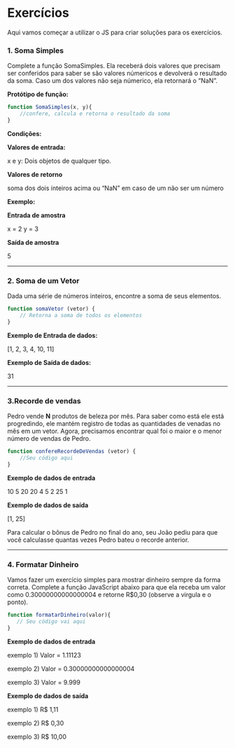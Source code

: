 # Exercícios

Aqui vamos começar a utilizar o JS para criar soluções para os exercícios. 





### 1. Soma Simples

Complete a função SomaSimples. Ela receberá dois valores que precisam ser conferidos para saber se são valores númericos e devolverá o resultado da soma. Caso um dos valores não seja númerico, ela retornará o “NaN”.

**Protótipo de função:**

```js
function SomaSimples(x, y){
    //confere, calcula e retorna o resultado da soma
}
```

**Condições:**

**Valores de entrada:**

x e y: Dois objetos de qualquer tipo.

**Valores de retorno**

soma dos dois inteiros acima ou “NaN” em caso de um não ser um número



**Exemplo:**

**Entrada de amostra**

x = 2
y = 3

**Saída de amostra**

5

---

### 2. Soma de um Vetor

Dada uma série de números inteiros, encontre a soma de seus elementos.

```js
function somaVetor (vetor) {
    // Retorna a soma de todos os elementos
}
```

**Exemplo de Entrada de dados:**

[1, 2, 3, 4, 10, 11]

 

**Exemplo de Saída de dados:**

31

---

### 3.Recorde de vendas

Pedro vende **N** produtos de beleza por mês. Para saber como está ele está progredindo, ele mantém registro de todas as quantidades de venadas no mês em um vetor. Agora, precisamos encontrar qual foi o maior e o menor número de vendas de Pedro.

```js
function confereRecordeDeVendas (vetor) {
    //Seu código aqui
}
```

 **Exemplo de dados de entrada**

10 5 20 20 4 5 2 25 1

**Exemplo de dados de saída**

[1, 25]



Para calcular o bônus de Pedro no final do ano, seu João pediu para que você calculasse quantas vezes Pedro bateu o recorde anterior.

---

### 4. Formatar Dinheiro

Vamos fazer um exercício simples para mostrar dinheiro sempre da forma correta. Complete a função JavaScript abaixo para que ela receba um valor como 0.30000000000000004 e retorne R$0,30 (observe a virgula e o ponto).

 ```js
function formatarDinheiro(valor){
    // Seu código vai aqui
}
 ```

 **Exemplo de dados de entrada**

exemplo 1) Valor = 1.11123

exemplo 2) Valor = 0.30000000000000004

exemplo 3) Valor = 9.999



**Exemplo de dados de saída**

exemplo 1) R$ 1,11

exemplo 2) R$ 0,30

exemplo 3) R$ 10,00